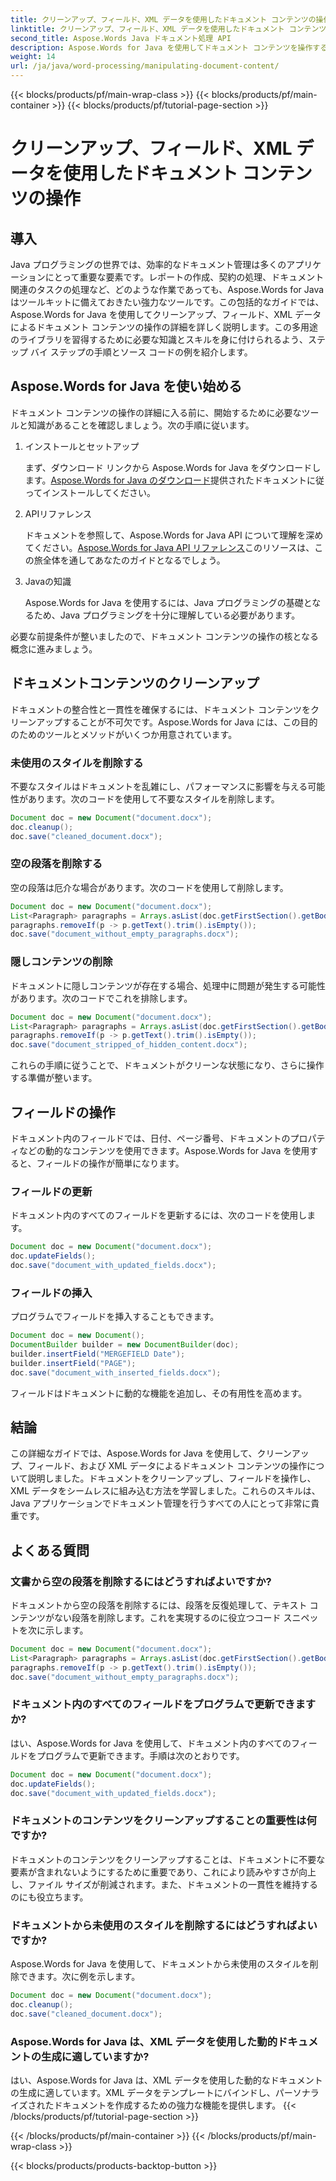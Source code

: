 ```yaml
---
title: クリーンアップ、フィールド、XML データを使用したドキュメント コンテンツの操作
linktitle: クリーンアップ、フィールド、XML データを使用したドキュメント コンテンツの操作
second_title: Aspose.Words Java ドキュメント処理 API
description: Aspose.Words for Java を使用してドキュメント コンテンツを操作する方法を学びます。このステップ バイ ステップ ガイドでは、効率的なドキュメント管理のためのソース コード例を示します。
weight: 14
url: /ja/java/word-processing/manipulating-document-content/
---
```


{{< blocks/products/pf/main-wrap-class >}}
{{< blocks/products/pf/main-container >}}
{{< blocks/products/pf/tutorial-page-section >}}

# クリーンアップ、フィールド、XML データを使用したドキュメント コンテンツの操作

## 導入

Java プログラミングの世界では、効率的なドキュメント管理は多くのアプリケーションにとって重要な要素です。レポートの作成、契約の処理、ドキュメント関連のタスクの処理など、どのような作業であっても、Aspose.Words for Java はツールキットに備えておきたい強力なツールです。この包括的なガイドでは、Aspose.Words for Java を使用してクリーンアップ、フィールド、XML データによるドキュメント コンテンツの操作の詳細を詳しく説明します。この多用途のライブラリを習得するために必要な知識とスキルを身に付けられるよう、ステップ バイ ステップの手順とソース コードの例を紹介します。

## Aspose.Words for Java を使い始める

ドキュメント コンテンツの操作の詳細に入る前に、開始するために必要なツールと知識があることを確認しましょう。次の手順に従います。

1. インストールとセットアップ
   
   まず、ダウンロード リンクから Aspose.Words for Java をダウンロードします。[Aspose.Words for Java のダウンロード](https://releases.aspose.com/words/java/)提供されたドキュメントに従ってインストールしてください。

2. APIリファレンス
   
   ドキュメントを参照して、Aspose.Words for Java API について理解を深めてください。[Aspose.Words for Java API リファレンス](https://reference.aspose.com/words/java/)このリソースは、この旅全体を通してあなたのガイドとなるでしょう。

3. Javaの知識
   
   Aspose.Words for Java を使用するには、Java プログラミングの基礎となるため、Java プログラミングを十分に理解している必要があります。

必要な前提条件が整いましたので、ドキュメント コンテンツの操作の核となる概念に進みましょう。

## ドキュメントコンテンツのクリーンアップ

ドキュメントの整合性と一貫性を確保するには、ドキュメント コンテンツをクリーンアップすることが不可欠です。Aspose.Words for Java には、この目的のためのツールとメソッドがいくつか用意されています。

### 未使用のスタイルを削除する

不要なスタイルはドキュメントを乱雑にし、パフォーマンスに影響を与える可能性があります。次のコードを使用して不要なスタイルを削除します。

```java
Document doc = new Document("document.docx");
doc.cleanup();
doc.save("cleaned_document.docx");
```

### 空の段落を削除する

空の段落は厄介な場合があります。次のコードを使用して削除します。

```java
Document doc = new Document("document.docx");
List<Paragraph> paragraphs = Arrays.asList(doc.getFirstSection().getBody().getParagraphs().toArray());
paragraphs.removeIf(p -> p.getText().trim().isEmpty());
doc.save("document_without_empty_paragraphs.docx");
```

### 隠しコンテンツの削除

ドキュメントに隠しコンテンツが存在する場合、処理中に問題が発生する可能性があります。次のコードでこれを排除します。

```java
Document doc = new Document("document.docx");
List<Paragraph> paragraphs = Arrays.asList(doc.getFirstSection().getBody().getParagraphs().toArray());
paragraphs.removeIf(p -> p.getText().trim().isEmpty());
doc.save("document_stripped_of_hidden_content.docx");
```

これらの手順に従うことで、ドキュメントがクリーンな状態になり、さらに操作する準備が整います。

## フィールドの操作

ドキュメント内のフィールドでは、日付、ページ番号、ドキュメントのプロパティなどの動的なコンテンツを使用できます。Aspose.Words for Java を使用すると、フィールドの操作が簡単になります。

### フィールドの更新

ドキュメント内のすべてのフィールドを更新するには、次のコードを使用します。

```java
Document doc = new Document("document.docx");
doc.updateFields();
doc.save("document_with_updated_fields.docx");
```

### フィールドの挿入

プログラムでフィールドを挿入することもできます。

```java
Document doc = new Document();
DocumentBuilder builder = new DocumentBuilder(doc);
builder.insertField("MERGEFIELD Date");
builder.insertField("PAGE");
doc.save("document_with_inserted_fields.docx");
```

フィールドはドキュメントに動的な機能を追加し、その有用性を高めます。

## 結論

この詳細なガイドでは、Aspose.Words for Java を使用して、クリーンアップ、フィールド、および XML データによるドキュメント コンテンツの操作について説明しました。ドキュメントをクリーンアップし、フィールドを操作し、XML データをシームレスに組み込む方法を学習しました。これらのスキルは、Java アプリケーションでドキュメント管理を行うすべての人にとって非常に貴重です。

## よくある質問

### 文書から空の段落を削除するにはどうすればよいですか?
   
ドキュメントから空の段落を削除するには、段落を反復処理して、テキスト コンテンツがない段落を削除します。これを実現するのに役立つコード スニペットを次に示します。

```java
Document doc = new Document("document.docx");
List<Paragraph> paragraphs = Arrays.asList(doc.getFirstSection().getBody().getParagraphs().toArray());
paragraphs.removeIf(p -> p.getText().trim().isEmpty());
doc.save("document_without_empty_paragraphs.docx");
```

### ドキュメント内のすべてのフィールドをプログラムで更新できますか?

はい、Aspose.Words for Java を使用して、ドキュメント内のすべてのフィールドをプログラムで更新できます。手順は次のとおりです。

```java
Document doc = new Document("document.docx");
doc.updateFields();
doc.save("document_with_updated_fields.docx");
```

### ドキュメントのコンテンツをクリーンアップすることの重要性は何ですか?

ドキュメントのコンテンツをクリーンアップすることは、ドキュメントに不要な要素が含まれないようにするために重要であり、これにより読みやすさが向上し、ファイル サイズが削減されます。また、ドキュメントの一貫性を維持するのにも役立ちます。

### ドキュメントから未使用のスタイルを削除するにはどうすればよいですか?

Aspose.Words for Java を使用して、ドキュメントから未使用のスタイルを削除できます。次に例を示します。

```java
Document doc = new Document("document.docx");
doc.cleanup();
doc.save("cleaned_document.docx");
```

### Aspose.Words for Java は、XML データを使用した動的ドキュメントの生成に適していますか?

はい、Aspose.Words for Java は、XML データを使用した動的なドキュメントの生成に適しています。XML データをテンプレートにバインドし、パーソナライズされたドキュメントを作成するための強力な機能を提供します。
{{< /blocks/products/pf/tutorial-page-section >}}

{{< /blocks/products/pf/main-container >}}
{{< /blocks/products/pf/main-wrap-class >}}

{{< blocks/products/products-backtop-button >}}
